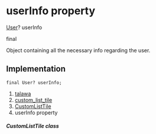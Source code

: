 
<div>

# userInfo property

</div>


[User](../../models_user_user_info/User-class.md)? userInfo


final




Object containing all the necessary info regarding the user.



## Implementation

``` language-dart
final User? userInfo;
```







1.  [talawa](../../index.md)
2.  [custom_list_tile](../../widgets_custom_list_tile/)
3.  [CustomListTile](../../widgets_custom_list_tile/CustomListTile-class.md)
4.  userInfo property

##### CustomListTile class







